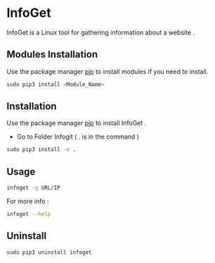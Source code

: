 # InfoGet

InfoGet is a Linux tool for gathering information about a website .

## Modules Installation  


Use the package manager [pip](https://pip.pypa.io/en/stable/) to install modules if you need to install.

```bash
sudo pip3 install <Module_Name>
```

## Installation

Use the package manager [pip](https://pip.pypa.io/en/stable/) to install InfoGet .

- Go to Folder Infogit ( . is in the command )

```bash
sudo pip3 install -e .
```

## Usage

```bash
infoget -g URL/IP
```

For more info :
```bash
infoget --help
```
## Uninstall 

```bash
sudo pip3 uninstall infoget
```
